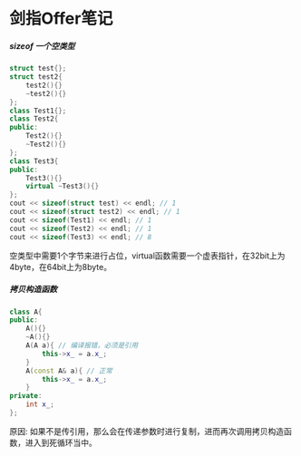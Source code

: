 # 剑指Offer笔记


##### sizeof 一个空类型

```C++
struct test{};
struct test2{
    test2(){}
    ~test2(){}
};
class Test1{};
class Test2{
public:
    Test2(){}
    ~Test2(){}
};
class Test3{
public:
    Test3(){}
    virtual ~Test3(){}
};
cout << sizeof(struct test) << endl; // 1
cout << sizeof(struct test2) << endl; // 1
cout << sizeof(Test1) << endl; // 1
cout << sizeof(Test2) << endl; // 1
cout << sizeof(Test3) << endl; // 8
```
空类型中需要1个字节来进行占位，virtual函数需要一个虚表指针，在32bit上为4byte，在64bit上为8byte。


##### 拷贝构造函数

```C++
class A{
public:
    A(){}
    ~A(){}
    A(A a){ // 编译报错，必须是引用
        this->x_ = a.x_; 
    }
    A(const A& a){ // 正常 
        this->x_ = a.x_; 
    }
private:
    int x_;
};
```

原因: 如果不是传引用，那么会在传递参数时进行复制，进而再次调用拷贝构造函数，进入到死循环当中。
